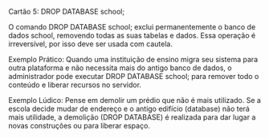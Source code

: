 Cartão 5: DROP DATABASE school;

O comando DROP DATABASE school; exclui permanentemente o banco de dados school, removendo todas as suas tabelas e dados. Essa operação é irreversível, por isso deve ser usada com cautela.

Exemplo Prático:
Quando uma instituição de ensino migra seu sistema para outra plataforma e não necessita mais do antigo banco de dados, o administrador pode executar DROP DATABASE school; para remover todo o conteúdo e liberar recursos no servidor.

Exemplo Lúdico:
Pense em demolir um prédio que não é mais utilizado. Se a escola decide mudar de endereço e o antigo edifício (database) não terá mais utilidade, a demolição (DROP DATABASE) é realizada para dar lugar a novas construções ou para liberar espaço.
